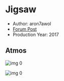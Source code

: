 # Jigsaw

* Author: aron7awol
* [Forum Post](https://www.avsforum.com/threads/bass-eq-for-filtered-movies.2995212/post-56789296)
* Production Year: 2017

## Atmos

![img 0](https://i.imgur.com/qWJsm3n.jpg)

![img 0](https://i.imgur.com/3xHDc0g.png)

